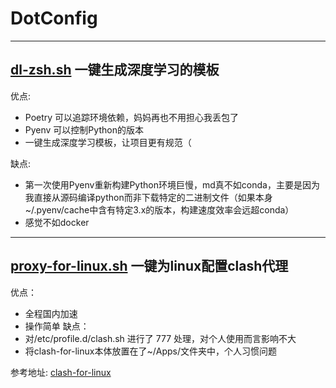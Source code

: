 # DotConfig
---
## [dl-zsh.sh](https://github.com/Mieluoxxx/DotConfig/blob/main/dl-zsh.sh) 一键生成深度学习的模板 
优点:
- Poetry 可以追踪环境依赖，妈妈再也不用担心我丢包了
- Pyenv 可以控制Python的版本
- 一键生成深度学习模板，让项目更有规范（

缺点:
- 第一次使用Pyenv重新构建Python环境巨慢，md真不如conda，主要是因为我直接从源码编译python而非下载特定的二进制文件（如果本身~/.pyenv/cache中含有特定3.x的版本，构建速度效率会远超conda）
- 感觉不如docker
---

## [proxy-for-linux.sh](https://github.com/Mieluoxxx/DotConfig/blob/main/proxy-for-linux.sh) 一键为linux配置clash代理
优点：
- 全程国内加速
- 操作简单
缺点：
- 对/etc/profile.d/clash.sh 进行了 777 处理，对个人使用而言影响不大
- 将clash-for-linux本体放置在了~/Apps/文件夹中，个人习惯问题

参考地址:
[clash-for-linux](https://github.com/wanhebin/clash-for-linux)

